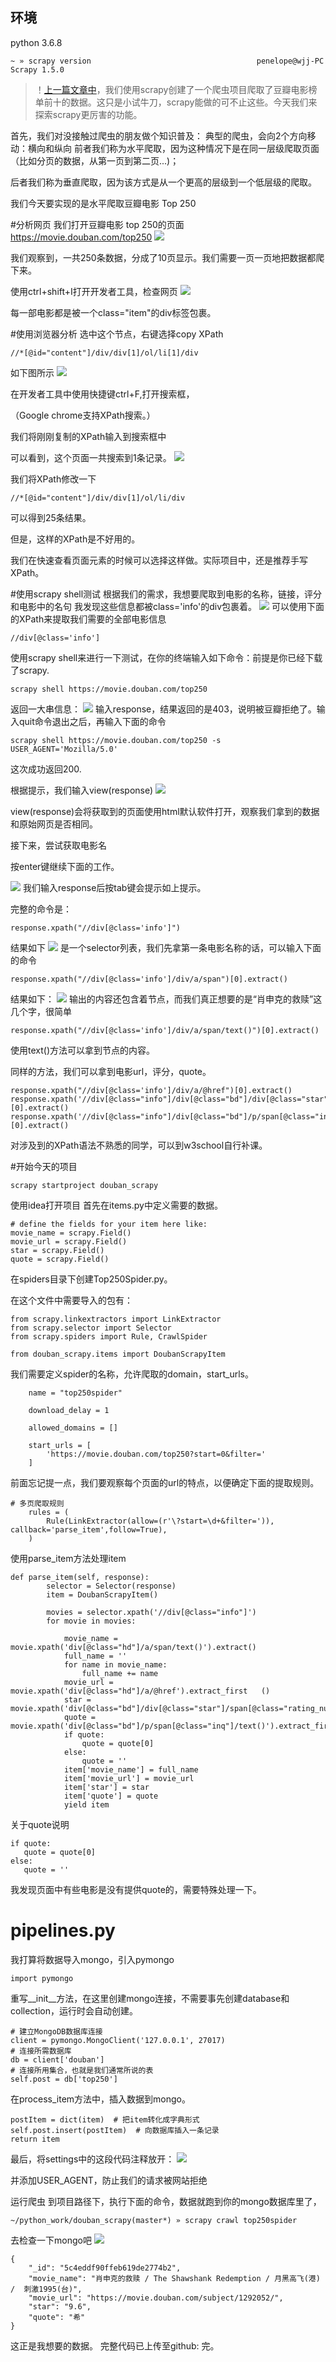 ## 环境
python                    3.6.8 
```
~ » scrapy version                                     penelope@wjj-PC
Scrapy 1.5.0
```

>！[上一篇文章中](http://mp.weixin.qq.com/s?__biz=MzU1OTI5OTcxNA==&mid=100000447&idx=1&sn=194e4eb27b6d90e9c1e2d55b422449cd&chksm=7c182f524b6fa6447b68a1bca8ea3c7e89bd47495a81242da77a6ffb3d606e17f42090e52bb7#rd)，我们使用scrapy创建了一个爬虫项目爬取了豆瓣电影榜单前十的数据。这只是小试牛刀，scrapy能做的可不止这些。今天我们来探索scrapy更厉害的功能。


首先，我们对没接触过爬虫的朋友做个知识普及：
典型的爬虫，会向2个方向移动：横向和纵向
前者我们称为水平爬取，因为这种情况下是在同一层级爬取页面（比如分页的数据，从第一页到第二页...)；

后者我们称为垂直爬取，因为该方式是从一个更高的层级到一个低层级的爬取。

我们今天要实现的是水平爬取豆瓣电影 Top 250

#分析网页
我们打开豆瓣电影 top 250的页面 https://movie.douban.com/top250
![](http://plqfnawse.bkt.clouddn.com/FsyJgSgROcPXOipFkfAPVQMe9wag)

我们观察到，一共250条数据，分成了10页显示。我们需要一页一页地把数据都爬下来。

使用ctrl+shift+I打开开发者工具，检查网页
![](http://plqfnawse.bkt.clouddn.com/Fq8olOx8xwYtp6tFtMiIfooM_aSf)

每一部电影都是被一个class="item"的div标签包裹。

#使用浏览器分析
选中这个节点，右键选择copy XPath
```
//*[@id="content"]/div/div[1]/ol/li[1]/div
```

如下图所示
![](http://plqfnawse.bkt.clouddn.com/Ft0X6yzYKtdtBPMOHV-5lgbh7uXe)

在开发者工具中使用快捷键ctrl+F,打开搜索框，

（Google chrome支持XPath搜索。）

我们将刚刚复制的XPath输入到搜索框中

可以看到，这个页面一共搜索到1条记录。
![](http://plqfnawse.bkt.clouddn.com/Fmwn_6Rs38Y4Rq7uXQGKVMn8A5q6)

我们将XPath修改一下
```
//*[@id="content"]/div/div[1]/ol/li/div
```
可以得到25条结果。

但是，这样的XPath是不好用的。

我们在快速查看页面元素的时候可以选择这样做。实际项目中，还是推荐手写XPath。

#使用scrapy shell测试
根据我们的需求，我想要爬取到电影的名称，链接，评分和电影中的名句
我发现这些信息都被class='info'的div包裹着。
![](http://plqfnawse.bkt.clouddn.com/FrXdu0knQ7_NYnwKZKayHWuUtToQ)
可以使用下面的XPath来提取我们需要的全部电影信息
```
//div[@class='info']
```
使用scrapy shell来进行一下测试，在你的终端输入如下命令：前提是你已经下载了scrapy.

```
scrapy shell https://movie.douban.com/top250
```
返回一大串信息：
![](http://plqfnawse.bkt.clouddn.com/Fqx4S3URjQK78svxTgfutyrgb9Jf)
输入response，结果返回的是403，说明被豆瓣拒绝了。输入quit命令退出之后，再输入下面的命令

```
scrapy shell https://movie.douban.com/top250 -s USER_AGENT='Mozilla/5.0'
```
这次成功返回200.

根据提示，我们输入view(response)
![](http://plqfnawse.bkt.clouddn.com/FnN9GNPlPCtW60RLymLfNh1m_2sB)

view(response)会将获取到的页面使用html默认软件打开，观察我们拿到的数据和原始网页是否相同。

接下来，尝试获取电影名

按enter键继续下面的工作。

![](http://plqfnawse.bkt.clouddn.com/FmtzXn0Yqps7BV_86iZ5NptPjklS)
我们输入response后按tab键会提示如上提示。

完整的命令是：
```
response.xpath("//div[@class='info']")
```
结果如下
![](http://plqfnawse.bkt.clouddn.com/Fho8vs37O3rZV29Cg_PoscfUoERQ)
是一个selector列表，我们先拿第一条电影名称的话，可以输入下面的命令
```
response.xpath("//div[@class='info']/div/a/span")[0].extract()
```
结果如下：
![](http://plqfnawse.bkt.clouddn.com/FiWBcTaN_EtMB8EAhJMV1AUKWcrU)
输出的内容还包含着<span>节点，而我们真正想要的是“肖申克的救赎”这几个字，很简单
```
response.xpath("//div[@class='info']/div/a/span/text()")[0].extract()
```
使用text()方法可以拿到<span>节点的内容。

同样的方法，我们可以拿到电影url，评分，quote。

```
response.xpath("//div[@class='info']/div/a/@href")[0].extract()
response.xpath('//div[@class="info"]/div[@class="bd"]/div[@class="star"]/span[@class="rating_num"]/text()')[0].extract()
response.xpath('//div[@class="info"]/div[@class="bd"]/p/span[@class="inq"]/text()')[0].extract()
```

对涉及到的XPath语法不熟悉的同学，可以到w3school自行补课。

#开始今天的项目
```
scrapy startproject douban_scrapy 
```
使用idea打开项目
首先在items.py中定义需要的数据。
```
# define the fields for your item here like:
movie_name = scrapy.Field()
movie_url = scrapy.Field()
star = scrapy.Field()
quote = scrapy.Field()
```
在spiders目录下创建Top250Spider.py。

在这个文件中需要导入的包有：
```
from scrapy.linkextractors import LinkExtractor
from scrapy.selector import Selector
from scrapy.spiders import Rule, CrawlSpider

from douban_scrapy.items import DoubanScrapyItem
```
我们需要定义spider的名称，允许爬取的domain，start_urls。
```
    name = "top250spider"

    download_delay = 1

    allowed_domains = []

    start_urls = [
        'https://movie.douban.com/top250?start=0&filter='
    ]
```
前面忘记提一点，我们要观察每个页面的url的特点，以便确定下面的提取规则。
```
# 多页爬取规则
    rules = (
        Rule(LinkExtractor(allow=(r'\?start=\d+&filter=')), callback='parse_item',follow=True),
    )
```
使用parse_item方法处理item
```
def parse_item(self, response):
        selector = Selector(response)
        item = DoubanScrapyItem()

        movies = selector.xpath('//div[@class="info"]')
        for movie in movies:

            movie_name = movie.xpath('div[@class="hd"]/a/span/text()').extract()
            full_name = ''
            for name in movie_name:
                full_name += name
            movie_url = movie.xpath('div[@class="hd"]/a/@href').extract_first   ()
            star = movie.xpath('div[@class="bd"]/div[@class="star"]/span[@class="rating_num"]/text()').extract_first()
            quote = movie.xpath('div[@class="bd"]/p/span[@class="inq"]/text()').extract_first()
            if quote:
                quote = quote[0]
            else:
                quote = ''
            item['movie_name'] = full_name
            item['movie_url'] = movie_url
            item['star'] = star
            item['quote'] = quote
            yield item
```
关于quote说明
```
if quote:
   quote = quote[0]
else:
   quote = ''
```
我发现页面中有些电影是没有提供quote的，需要特殊处理一下。

# pipelines.py
我打算将数据导入mongo，引入pymongo
```
import pymongo
```
重写__init__方法，在这里创建mongo连接，不需要事先创建database和collection，运行时会自动创建。
```
# 建立MongoDB数据库连接
client = pymongo.MongoClient('127.0.0.1', 27017)
# 连接所需数据库
db = client['douban']
# 连接所用集合，也就是我们通常所说的表
self.post = db['top250']
```
在process_item方法中，插入数据到mongo。
```
postItem = dict(item)  # 把item转化成字典形式
self.post.insert(postItem)  # 向数据库插入一条记录
return item
```
最后，将settings中的这段代码注释放开：
![](http://plqfnawse.bkt.clouddn.com/Fs_uerkGI4PxASJbrua6t9waHr3z)

并添加USER_AGENT，防止我们的请求被网站拒绝

运行爬虫
到项目路径下，执行下面的命令，数据就跑到你的mongo数据库里了，
```
~/python_work/douban_scrapy(master*) » scrapy crawl top250spider 
```

去检查一下mongo吧
![](http://plqfnawse.bkt.clouddn.com/FnfhLse-eCC7SyOwojSJkwwu4690)
```
{
    "_id": "5c4eddf90ffeb619de2774b2",
    "movie_name": "肖申克的救赎 / The Shawshank Redemption / 月黑高飞(港)  /  刺激1995(台)",
    "movie_url": "https://movie.douban.com/subject/1292052/",
    "star": "9.6",
    "quote": "希"
}
```
这正是我想要的数据。
完整代码已上传至github:
完。

